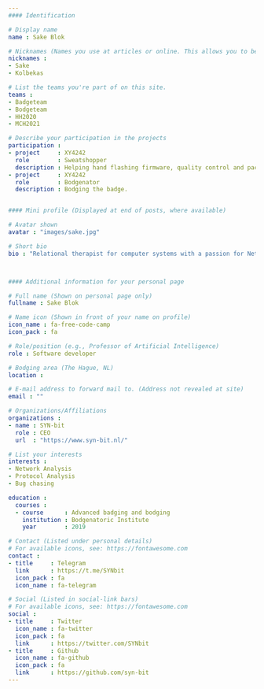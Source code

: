 ```yaml
---
#### Identification

# Display name
name : Sake Blok

# Nicknames (Names you use at articles or online. This allows you to be linked at articles.)
nicknames :
- Sake
- Kolbekas

# List the teams you're part of on this site.
teams :
- Badgeteam
- Bodgeteam
- HH2020
- MCH2021

# Describe your participation in the projects
participation :
- project     : XY4242
  role        : Sweatshopper
  description : Helping hand flashing firmware, quality control and packaging.
- project     : XY4242
  role        : Bodgenator
  description : Bodging the badge.


#### Mini profile (Displayed at end of posts, where available)

# Avatar shown
avatar : "images/sake.jpg"

# Short bio
bio : "Relational therapist for computer systems with a passion for Network Analysis, Protocol Analysis, bug chasing and problem solving. (he/him)"



#### Additional information for your personal page

# Full name (Shown on personal page only)
fullname : Sake Blok

# Name icon (Shown in front of your name on profile)
icon_name : fa-free-code-camp
icon_pack : fa

# Role/position (e.g., Professor of Artificial Intelligence)
role : Software developer

# Bodging area (The Hague, NL)
location :

# E-mail address to forward mail to. (Address not revealed at site)
email : ""

# Organizations/Affiliations
organizations :
- name : SYN-bit
  role : CEO
  url  : "https://www.syn-bit.nl/"

# List your interests
interests :
- Network Analysis
- Protocol Analysis
- Bug chasing

education :
  courses :
  - course      : Advanced badging and bodging
    institution : Bodgenatoric Institute
    year        : 2019

# Contact (Listed under personal details)
# For available icons, see: https://fontawesome.com
contact :
- title     : Telegram
  link      : https://t.me/SYNbit
  icon_pack : fa
  icon_name : fa-telegram

# Social (Listed in social-link bars)
# For available icons, see: https://fontawesome.com
social :
- title     : Twitter
  icon_name : fa-twitter
  icon_pack : fa
  link      : https://twitter.com/SYNbit
- title     : Github
  icon_name : fa-github
  icon_pack : fa
  link      : https://github.com/syn-bit
---
```

